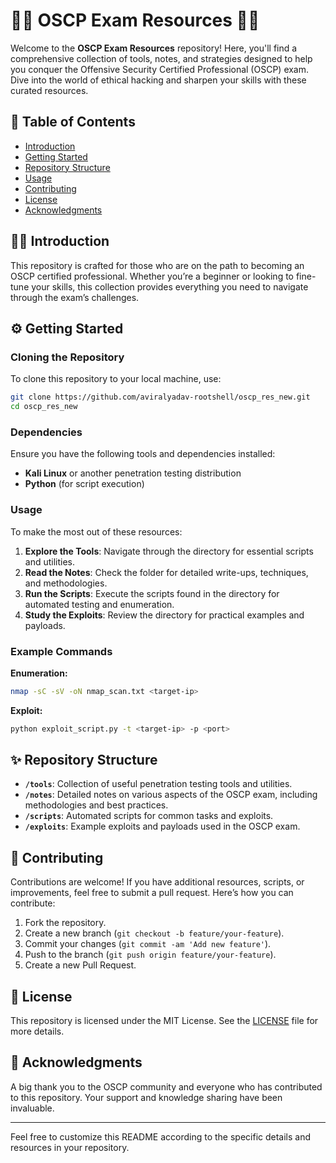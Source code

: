 # 🕵️‍♂️ OSCP Exam Resources 🕵️‍♀️

Welcome to the **OSCP Exam Resources** repository! Here, you'll find a comprehensive collection of tools, notes, and strategies designed to help you conquer the Offensive Security Certified Professional (OSCP) exam. Dive into the world of ethical hacking and sharpen your skills with these curated resources.

## 🚀 Table of Contents

- [Introduction](#introduction)
- [Getting Started](#getting-started)
- [Repository Structure](#repository-structure)
- [Usage](#usage)
- [Contributing](#contributing)
- [License](#license)
- [Acknowledgments](#acknowledgments)

## 🕵️‍♂️ Introduction

This repository is crafted for those who are on the path to becoming an OSCP certified professional. Whether you’re a beginner or looking to fine-tune your skills, this collection provides everything you need to navigate through the exam’s challenges.

## ⚙️ Getting Started

### Cloning the Repository

To clone this repository to your local machine, use:

```bash
git clone https://github.com/aviralyadav-rootshell/oscp_res_new.git
cd oscp_res_new
```

### Dependencies

Ensure you have the following tools and dependencies installed:

- **Kali Linux** or another penetration testing distribution
- **Python** (for script execution)

### Usage

To make the most out of these resources:

1. **Explore the Tools**: Navigate through the  directory for essential scripts and utilities.
2. **Read the Notes**: Check the  folder for detailed write-ups, techniques, and methodologies.
3. **Run the Scripts**: Execute the scripts found in the  directory for automated testing and enumeration.
4. **Study the Exploits**: Review the  directory for practical examples and payloads.

### Example Commands

**Enumeration:**

```bash
nmap -sC -sV -oN nmap_scan.txt <target-ip>
```

**Exploit:**

```bash
python exploit_script.py -t <target-ip> -p <port>
```

## ✨ Repository Structure

- **`/tools`**: Collection of useful penetration testing tools and utilities.
- **`/notes`**: Detailed notes on various aspects of the OSCP exam, including methodologies and best practices.
- **`/scripts`**: Automated scripts for common tasks and exploits.
- **`/exploits`**: Example exploits and payloads used in the OSCP exam.

## 🤝 Contributing

Contributions are welcome! If you have additional resources, scripts, or improvements, feel free to submit a pull request. Here’s how you can contribute:

1. Fork the repository.
2. Create a new branch (`git checkout -b feature/your-feature`).
3. Commit your changes (`git commit -am 'Add new feature'`).
4. Push to the branch (`git push origin feature/your-feature`).
5. Create a new Pull Request.

## 📝 License

This repository is licensed under the MIT License. See the [LICENSE](LICENSE) file for more details.

## 🎉 Acknowledgments

A big thank you to the OSCP community and everyone who has contributed to this repository. Your support and knowledge sharing have been invaluable.

---

Feel free to customize this README according to the specific details and resources in your repository.
